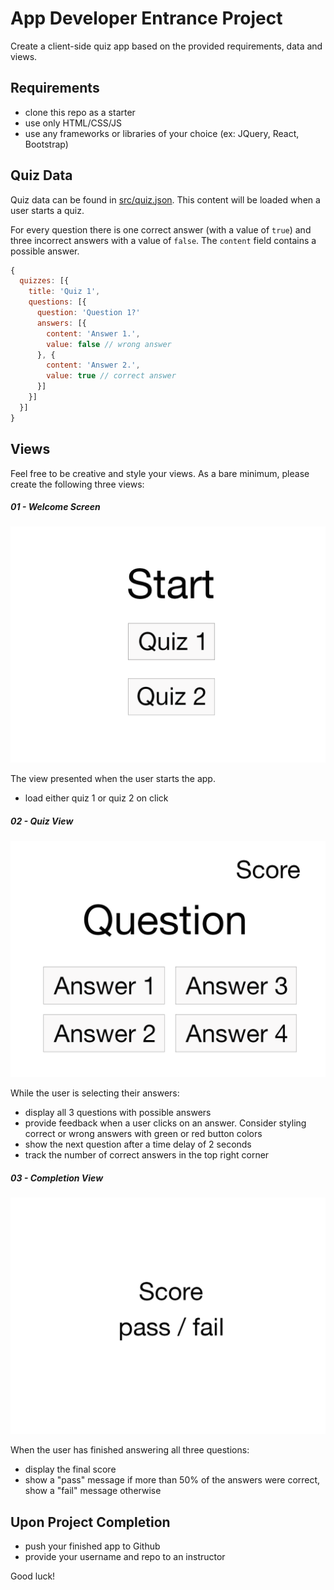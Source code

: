 # App Developer Entrance Project

Create a client-side quiz app based on the provided requirements, data and views.


## Requirements

- clone this repo as a starter
- use only HTML/CSS/JS
- use any frameworks or libraries of your choice (ex: JQuery, React, Bootstrap)

## Quiz Data

Quiz data can be found in [src/quiz.json](./src/quiz.json). This content will be loaded when a user starts a quiz.

For every question there is one correct answer (with a value of `true`) and three incorrect answers with a value of `false`. The `content` field contains a possible answer.

```js
{
  quizzes: [{
    title: 'Quiz 1',
    questions: [{
      question: 'Question 1?'
      answers: [{
        content: 'Answer 1.',
        value: false // wrong answer
      }, {
        content: 'Answer 2.',
        value: true // correct answer
      }]
    }]
  }]
}
```

## Views

Feel free to be creative and style your views. As a bare minimum, please create the following three views:

##### 01 - Welcome Screen

![01 - Welcome View](./diagrams/quiz-01.png)

The view presented when the user starts the app.

- load either quiz 1 or quiz 2 on click

##### 02 - Quiz View

![02 - Quiz View](./diagrams/quiz-02.png)

While the user is selecting their answers:

- display all 3 questions with possible answers
- provide feedback when a user clicks on an answer. Consider styling correct or wrong answers with green or red button colors
- show the next question after a time delay of 2 seconds
- track the number of correct answers in the top right corner

##### 03 - Completion View

![03 - Completion View](./diagrams/quiz-03.png)

When the user has finished answering all three questions:

- display the final score
- show a "pass" message if more than 50% of the answers were correct, show a "fail" message otherwise

## Upon Project Completion

- push your finished app to Github
- provide your username and repo to an instructor

Good luck!
